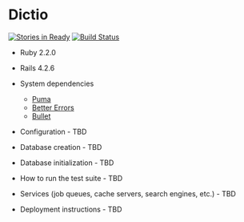 # Dictio

[![Stories in Ready](https://badge.waffle.io/slashrocket/dictio.png?label=ready&title=Ready)](https://waffle.io/slashrocket/dictio)
[![Build Status](https://travis-ci.org/slashrocket/dictio.svg?branch=develop)](https://travis-ci.org/slashrocket/dictio)

* Ruby 2.2.0

* Rails 4.2.6

* System dependencies

  * [Puma](http://puma.io)
  * [Better Errors](https://github.com/charliesome/better_errors)
  * [Bullet](https://github.com/flyerhzm/bullet)


* Configuration - TBD

* Database creation - TBD

* Database initialization - TBD

* How to run the test suite - TBD

* Services (job queues, cache servers, search engines, etc.) - TBD

* Deployment instructions - TBD
